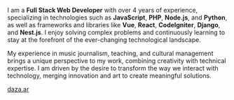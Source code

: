 I am a **Full Stack Web Developer** with over 4 years of
experience, specializing in technologies such as **JavaScript**,
**PHP**, **Node.js**, and **Python**, as well as frameworks and
libraries like **Vue**, **React**, **CodeIgniter**, **Django**, and **Nest.js**.
I enjoy solving complex problems and continuously learning
to stay at the forefront of the ever-changing technological
landscape.

My experience in music journalism, teaching, and cultural
management brings a unique perspective to my work, combining
creativity with technical expertise. I am driven by the
desire to transform the way we interact with technology,
merging innovation and art to create meaningful solutions.

[daza.ar](https://daza.ar/)
